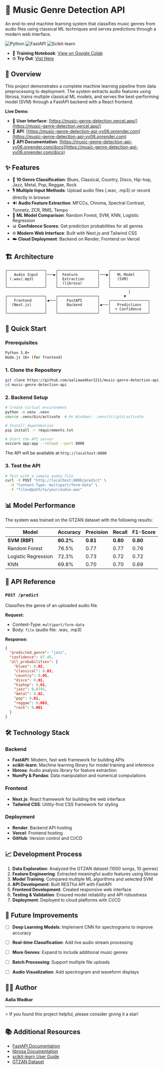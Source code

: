 # 🎵 Music Genre Detection API

An end-to-end machine learning system that classifies music genres from audio files using classical ML techniques and serves predictions through a modern web interface.

![Python](https://img.shields.io/badge/python-v3.8+-blue.svg)
![FastAPI](https://img.shields.io/badge/FastAPI-005571?logo=fastapi)
![Scikit-learn](https://img.shields.io/badge/scikit--learn-%23F7931E.svg?logo=scikit-learn&logoColor=white)

- 📓 **Training Notebook**: [View on Google Colab](https://colab.research.google.com/drive/1mjXtjz6gdUjcSzuWeIBeLt0GaKeyU-N5?usp=sharing)
- 🌐 **Try Out**: [Vist Here](https://music-genre-detection.vercel.app/)

## 🌟 Overview

This project demonstrates a complete machine learning pipeline from data preprocessing to deployment. The system extracts audio features using librosa, trains multiple classical ML models, and serves the best-performing model (SVM) through a FastAPI backend with a React frontend.

**Live Demo:**
- 🚀 **User Interface**: [https://music-genre-detection.vercel.app/](https://music-genre-detection.vercel.app/)
- 🚀 **API**: [https://music-genre-detection-api-yv06.onrender.com](https://music-genre-detection-api-yv06.onrender.com)
- 📖 **API Documentation**: [https://music-genre-detection-api-yv06.onrender.com/docs](https://music-genre-detection-api-yv06.onrender.com/docs)

## ✨ Features

- 🎼 **10 Genre Classification**: Blues, Classical, Country, Disco, Hip-hop, Jazz, Metal, Pop, Reggae, Rock
- 🎙️ **Multiple Input Methods**: Upload audio files (.wav, .mp3) or record directly in browser
- 🔊 **Audio Feature Extraction**: MFCCs, Chroma, Spectral Contrast, Tonnetz, ZCR, RMS, Tempo
- 🤖 **ML Model Comparison**: Random Forest, SVM, KNN, Logistic Regression
- 📊 **Confidence Scores**: Get prediction probabilities for all genres
- 🌐 **Modern Web Interface**: Built with Next.js and Tailwind CSS
- ☁️ **Cloud Deployment**: Backend on Render, Frontend on Vercel

## 🏗️ Architecture

```
┌─────────────────┐    ┌──────────────────┐    ┌─────────────────┐
│   Audio Input   │───▶│  Feature         │───▶│   ML Model      │
│ (.wav/.mp3)     │    │  Extraction      │    │   (SVM)         │
│                 │    │  (librosa)       │    │                 │
└─────────────────┘    └──────────────────┘    └─────────────────┘
                                                        │
┌─────────────────┐    ┌──────────────────┐           ▼
│   Frontend      │◀───│    FastAPI       │    ┌─────────────────┐
│  (Next.js)      │    │    Backend       │◀───│   Predictions   │
│                 │    │                  │    │  + Confidence   │
└─────────────────┘    └──────────────────┘    └─────────────────┘
```

## 🚀 Quick Start

### Prerequisites

```bash
Python 3.8+
Node.js 16+ (for frontend)
```

### 1. Clone the Repository

```bash
git clone https://github.com/aaliawadkar1211/music-genre-detection-api
cd music-genre-detection-api
```

### 2. Backend Setup

```bash
# Create virtual environment
python -m venv .venv
source .venv/bin/activate  # On Windows: .venv\Scripts\activate

# Install dependencies
pip install -r requirements.txt

# Start the API server
uvicorn app:app --reload --port 8000
```

The API will be available at `http://localhost:8000`

### 3. Test the API

```bash
# Test with a sample audio file
curl -X POST "http://localhost:8000/predict" \
  -H "Content-Type: multipart/form-data" \
  -F "file=@path/to/your/audio.wav"
```

## 📊 Model Performance

The system was trained on the GTZAN dataset with the following results:

| Model | Accuracy | Precision | Recall | F1-Score |
|-------|----------|-----------|---------|----------|
| **SVM (RBF)** | **80.2%** | **0.81** | **0.80** | **0.80** |
| Random Forest | 76.5% | 0.77 | 0.77 | 0.76 |
| Logistic Regression | 72.3% | 0.73 | 0.72 | 0.72 |
| KNN | 69.8% | 0.70 | 0.70 | 0.69 |

## 🔧 API Reference

### `POST /predict`

Classifies the genre of an uploaded audio file.

**Request:**
- Content-Type: `multipart/form-data`
- Body: `file` (audio file: .wav, .mp3)

**Response:**
```json
{
  "predicted_genre": "jazz",
  "confidence": 87.45,
  "all_probabilities": {
    "blues": 0.02,
    "classical": 0.03,
    "country": 0.05,
    "disco": 0.01,
    "hiphop": 0.01,
    "jazz": 0.8745,
    "metal": 0.02,
    "pop": 0.01,
    "reggae": 0.003,
    "rock": 0.001
  }
}
```

## 🛠️ Technology Stack

### Backend
- **FastAPI**: Modern, fast web framework for building APIs
- **scikit-learn**: Machine learning library for model training and inference
- **librosa**: Audio analysis library for feature extraction
- **NumPy & Pandas**: Data manipulation and numerical computations

### Frontend
- **Next.js**: React framework for building the web interface
- **Tailwind CSS**: Utility-first CSS framework for styling

### Deployment
- **Render**: Backend API hosting
- **Vercel**: Frontend hosting
- **GitHub**: Version control and CI/CD

## 📈 Development Process

1. **Data Exploration**: Analyzed the GTZAN dataset (1000 songs, 10 genres)
2. **Feature Engineering**: Extracted meaningful audio features using librosa
3. **Model Training**: Compared multiple ML algorithms and selected SVM
4. **API Development**: Built RESTful API with FastAPI
5. **Frontend Development**: Created responsive web interface
6. **Testing & Validation**: Ensured model reliability and API robustness
7. **Deployment**: Deployed to cloud platforms with CI/CD


## 🔮 Future Improvements

- [ ] **Deep Learning Models**: Implement CNN for spectrograms to improve accuracy
- [ ] **Real-time Classification**: Add live audio stream processing
- [ ] **More Genres**: Expand to include additional music genres
- [ ] **Batch Processing**: Support multiple file uploads
- [ ] **Audio Visualization**: Add spectrogram and waveform displays


## 👨‍💻 Author

**Aalia Wadkar**


---

⭐ If you found this project helpful, please consider giving it a star!

## 📚 Additional Resources

- [FastAPI Documentation](https://fastapi.tiangolo.com/)
- [librosa Documentation](https://librosa.org/)
- [scikit-learn User Guide](https://scikit-learn.org/stable/user_guide.html)
- [GTZAN Dataset](https://www.kaggle.com/datasets/andradaolteanu/gtzan-dataset-music-genre-classification)
